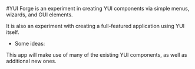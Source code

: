 #YUI Forge is an experiment in creating YUI components via simple menus, wizards, and GUI elements. 

It is also an experiment with creating a full-featured application using YUI itself.
  * Some ideas:


This app will make use of many of the existing YUI components, as well as additional new ones.
